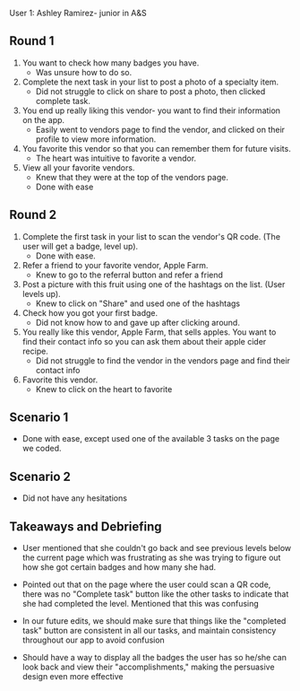 User 1: Ashley Ramirez- junior in A&S

## Round 1

1. You want to check how many badges you have.
    - Was unsure how to do so.
2. Complete the next task in your list to post a photo of a specialty item.
    - Did not struggle to click on share to post a photo, then clicked complete task.
3. You end up really liking this vendor- you want to find their information on the app.
    - Easily went to vendors page to find the vendor, and clicked on their profile to view more information.
4. You favorite this vendor so that you can remember them for future visits.
    - The heart was intuitive to favorite a vendor.
5. View all your favorite vendors.
    - Knew that they were at the top of the vendors page. 
    - Done with ease

## Round 2

1. Complete the first task in your list to scan the vendor's QR code. (The user will get a badge, level up). 
    - Done with ease.
2. Refer a friend to your favorite vendor, Apple Farm.
    - Knew to go to the referral button and refer a friend
3. Post a picture with this fruit using one of the hashtags on the list. (User levels up).
    - Knew to click on "Share" and used one of the hashtags
4. Check how you got your first badge.
    - Did not know how to and gave up after clicking around. 
5. You really like this vendor, Apple Farm, that sells apples. You want to find their contact info so you can ask them about their apple cider recipe.
    - Did not struggle to find the vendor in  the vendors page and find their contact info
6. Favorite this vendor. 
    - Knew to click on the heart to favorite

## Scenario 1
- Done with ease, except used one of the available 3 tasks on the page we coded.

## Scenario 2
- Did not have any hesitations

## Takeaways and Debriefing
- User mentioned that she couldn't go back and see previous levels below the current page which was frustrating as she was trying to figure out how she got certain badges and how many she had.
- Pointed out that on the page where the user could scan a QR code, there was no "Complete task" button like the other tasks to indicate that she had completed the level. Mentioned that this was confusing

- In our future edits, we should make sure that things like the "completed task" button are consistent in all our tasks, and maintain consistency throughout our app to avoid confusion
- Should have a way to display all the badges the user has so he/she can look back and view their "accomplishments," making the persuasive design even more effective 

